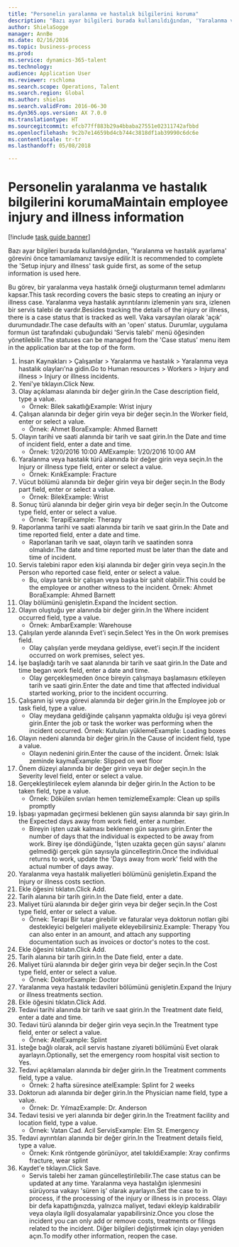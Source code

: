 ```yaml
--- 
title: "Personelin yaralanma ve hastalık bilgilerini koruma"
description: "Bazı ayar bilgileri burada kullanıldığından, 'Yaralanma ve hastalık ayarlama' görevini önce tamamlamanız tavsiye edilir."
author: ShielaSogge
manager: AnnBe
ms.date: 02/16/2016
ms.topic: business-process
ms.prod: 
ms.service: dynamics-365-talent
ms.technology: 
audience: Application User
ms.reviewer: rschloma
ms.search.scope: Operations, Talent
ms.search.region: Global
ms.author: shielas
ms.search.validFrom: 2016-06-30
ms.dyn365.ops.version: AX 7.0.0
ms.translationtype: HT
ms.sourcegitcommit: efcb77ff883b29a4bbaba27551e02311742afbbd
ms.openlocfilehash: 9c2b7e14659bd4cb744c3818df1ab39990c6dc6e
ms.contentlocale: tr-tr
ms.lasthandoff: 05/08/2018

---
```

# <a name="maintain-employee-injury-and-illness-information"></a><span data-ttu-id="b04f7-103">Personelin yaralanma ve hastalık bilgilerini koruma</span><span class="sxs-lookup"><span data-stu-id="b04f7-103">Maintain employee injury and illness information</span></span>

[!include [task guide banner](../../includes/task-guide-banner.md)]

<span data-ttu-id="b04f7-104">Bazı ayar bilgileri burada kullanıldığından, 'Yaralanma ve hastalık ayarlama' görevini önce tamamlamanız tavsiye edilir.</span><span class="sxs-lookup"><span data-stu-id="b04f7-104">It is recommended to complete the 'Setup injury and illness' task guide first, as some of the setup information is used here.</span></span> 



<span data-ttu-id="b04f7-105">Bu görev, bir yaralanma veya hastalık örneği oluşturmanın temel adımlarını kapsar.</span><span class="sxs-lookup"><span data-stu-id="b04f7-105">This task recording covers the basic steps to creating an injury or illness case.</span></span> <span data-ttu-id="b04f7-106">Yaralanma veya hastalık ayrıntılarını izlemenin yanı sıra, izlenen bir servis talebi de vardır.</span><span class="sxs-lookup"><span data-stu-id="b04f7-106">Besides tracking the details of the injury or illness, there is a case status that is tracked as well.</span></span>  <span data-ttu-id="b04f7-107">Vaka varsayılan olarak 'açık' durumundadır.</span><span class="sxs-lookup"><span data-stu-id="b04f7-107">The case defaults with an 'open' status.</span></span>  <span data-ttu-id="b04f7-108">Durumlar, uygulama formun üst tarafındaki çubuğundaki 'Servis talebi' menü öğesinden yönetilebilir.</span><span class="sxs-lookup"><span data-stu-id="b04f7-108">The statuses can be managed from the 'Case status' menu item in the application bar at the top of the form.</span></span>

1. <span data-ttu-id="b04f7-109">İnsan Kaynakları > Çalışanlar > Yaralanma ve hastalık > Yaralanma veya hastalık olayları'na gidin.</span><span class="sxs-lookup"><span data-stu-id="b04f7-109">Go to Human resources > Workers > Injury and illness > Injury or illness incidents.</span></span>
2. <span data-ttu-id="b04f7-110">Yeni'ye tıklayın.</span><span class="sxs-lookup"><span data-stu-id="b04f7-110">Click New.</span></span>
3. <span data-ttu-id="b04f7-111">Olay açıklaması alanında bir değer girin.</span><span class="sxs-lookup"><span data-stu-id="b04f7-111">In the Case description field, type a value.</span></span>
    * <span data-ttu-id="b04f7-112">Örnek: Bilek sakatlığı</span><span class="sxs-lookup"><span data-stu-id="b04f7-112">Example:  Wrist injury</span></span>  
4. <span data-ttu-id="b04f7-113">Çalışan alanında bir değer girin veya bir değer seçin.</span><span class="sxs-lookup"><span data-stu-id="b04f7-113">In the Worker field, enter or select a value.</span></span>
    * <span data-ttu-id="b04f7-114">Örnek: Ahmet Bora</span><span class="sxs-lookup"><span data-stu-id="b04f7-114">Example: Ahmed Barnett</span></span>  
5. <span data-ttu-id="b04f7-115">Olayın tarihi ve saati alanında bir tarih ve saat girin.</span><span class="sxs-lookup"><span data-stu-id="b04f7-115">In the Date and time of incident field, enter a date and time.</span></span>
    * <span data-ttu-id="b04f7-116">Örnek: 1/20/2016 10:00 AM</span><span class="sxs-lookup"><span data-stu-id="b04f7-116">Example:  1/20/2016 10:00 AM</span></span>  
6. <span data-ttu-id="b04f7-117">Yaralanma veya hastalık türü alanında bir değer girin veya seçin.</span><span class="sxs-lookup"><span data-stu-id="b04f7-117">In the Injury or illness type field, enter or select a value.</span></span>
    * <span data-ttu-id="b04f7-118">Örnek: Kırık</span><span class="sxs-lookup"><span data-stu-id="b04f7-118">Example:  Fracture</span></span>  
7. <span data-ttu-id="b04f7-119">Vücut bölümü alanında bir değer girin veya bir değer seçin.</span><span class="sxs-lookup"><span data-stu-id="b04f7-119">In the Body part field, enter or select a value.</span></span>
    * <span data-ttu-id="b04f7-120">Örnek: Bilek</span><span class="sxs-lookup"><span data-stu-id="b04f7-120">Example:  Wrist</span></span>  
8. <span data-ttu-id="b04f7-121">Sonuç türü alanında bir değer girin veya bir değer seçin.</span><span class="sxs-lookup"><span data-stu-id="b04f7-121">In the Outcome type field, enter or select a value.</span></span>
    * <span data-ttu-id="b04f7-122">Örnek: Terapi</span><span class="sxs-lookup"><span data-stu-id="b04f7-122">Example:  Therapy</span></span>  
9. <span data-ttu-id="b04f7-123">Raporlanma tarihi ve saati alanında bir tarih ve saat girin.</span><span class="sxs-lookup"><span data-stu-id="b04f7-123">In the Date and time reported field, enter a date and time.</span></span>
    * <span data-ttu-id="b04f7-124">Raporlanan tarih ve saat, olayın tarih ve saatinden sonra olmalıdır.</span><span class="sxs-lookup"><span data-stu-id="b04f7-124">The date and time reported must be later than the date and time of incident.</span></span>  
10. <span data-ttu-id="b04f7-125">Servis talebini rapor eden kişi alanında bir değer girin veya seçin.</span><span class="sxs-lookup"><span data-stu-id="b04f7-125">In the Person who reported case field, enter or select a value.</span></span>
    * <span data-ttu-id="b04f7-126">Bu, olaya tanık bir çalışan veya başka bir şahit olabilir.</span><span class="sxs-lookup"><span data-stu-id="b04f7-126">This could be the employee or another witness to the incident.</span></span>  <span data-ttu-id="b04f7-127">Örnek: Ahmet Bora</span><span class="sxs-lookup"><span data-stu-id="b04f7-127">Example: Ahmed Barnett</span></span>  
11. <span data-ttu-id="b04f7-128">Olay bölümünü genişletin.</span><span class="sxs-lookup"><span data-stu-id="b04f7-128">Expand the Incident section.</span></span>
12. <span data-ttu-id="b04f7-129">Olayın oluştuğu yer alanında bir değer girin.</span><span class="sxs-lookup"><span data-stu-id="b04f7-129">In the Where incident occurred field, type a value.</span></span>
    * <span data-ttu-id="b04f7-130">Örnek: Ambar</span><span class="sxs-lookup"><span data-stu-id="b04f7-130">Example:  Warehouse</span></span>  
13. <span data-ttu-id="b04f7-131">Çalışılan yerde alanında Evet'i seçin.</span><span class="sxs-lookup"><span data-stu-id="b04f7-131">Select Yes in the On work premises field.</span></span>
    * <span data-ttu-id="b04f7-132">Olay çalışılan yerde meydana geldiyse, evet'i seçin.</span><span class="sxs-lookup"><span data-stu-id="b04f7-132">If the incident occurred on work premises, select yes.</span></span>  
14. <span data-ttu-id="b04f7-133">İşe başladığı tarih ve saat alanında bir tarih ve saat girin.</span><span class="sxs-lookup"><span data-stu-id="b04f7-133">In the Date and time began work field, enter a date and time.</span></span>
    * <span data-ttu-id="b04f7-134">Olay gerçekleşmeden önce bireyin çalışmaya başlamasını etkileyen tarih ve saati girin.</span><span class="sxs-lookup"><span data-stu-id="b04f7-134">Enter the date and time that affected individual started working, prior to the incident occurring.</span></span>  
15. <span data-ttu-id="b04f7-135">Çalışanın işi veya görevi alanında bir değer girin.</span><span class="sxs-lookup"><span data-stu-id="b04f7-135">In the Employee job or task field, type a value.</span></span>
    * <span data-ttu-id="b04f7-136">Olay meydana geldiğinde çalışanın yapmakta olduğu işi veya görevi girin.</span><span class="sxs-lookup"><span data-stu-id="b04f7-136">Enter the job or task the worker was performing when the incident occurred.</span></span>  <span data-ttu-id="b04f7-137">Örnek: Kutuları yükleme</span><span class="sxs-lookup"><span data-stu-id="b04f7-137">Example:  Loading boxes</span></span>  
16. <span data-ttu-id="b04f7-138">Olayın nedeni alanında bir değer girin.</span><span class="sxs-lookup"><span data-stu-id="b04f7-138">In the Cause of incident field, type a value.</span></span>
    * <span data-ttu-id="b04f7-139">Olayın nedenini girin.</span><span class="sxs-lookup"><span data-stu-id="b04f7-139">Enter the cause of the incident.</span></span>  <span data-ttu-id="b04f7-140">Örnek: Islak zeminde kayma</span><span class="sxs-lookup"><span data-stu-id="b04f7-140">Example:  Slipped on wet floor</span></span>  
17. <span data-ttu-id="b04f7-141">Önem düzeyi alanında bir değer girin veya bir değer seçin.</span><span class="sxs-lookup"><span data-stu-id="b04f7-141">In the Severity level field, enter or select a value.</span></span>
18. <span data-ttu-id="b04f7-142">Gerçekleştirilecek eylem alanında bir değer girin.</span><span class="sxs-lookup"><span data-stu-id="b04f7-142">In the Action to be taken field, type a value.</span></span>
    * <span data-ttu-id="b04f7-143">Örnek: Dökülen sıvıları hemen temizleme</span><span class="sxs-lookup"><span data-stu-id="b04f7-143">Example:  Clean up spills promptly</span></span>  
19. <span data-ttu-id="b04f7-144">İşbaşı yapmadan geçirmesi beklenen gün sayısı alanında bir sayı girin.</span><span class="sxs-lookup"><span data-stu-id="b04f7-144">In the Expected days away from work field, enter a number.</span></span>
    * <span data-ttu-id="b04f7-145">Bireyin işten uzak kalması beklenen gün sayısını girin.</span><span class="sxs-lookup"><span data-stu-id="b04f7-145">Enter the number of days that the individual is expected to be away from work.</span></span>  <span data-ttu-id="b04f7-146">Birey işe döndüğünde, 'İşten uzakta geçen gün sayısı' alanını gelmediği gerçek gün sayısıyla güncelleştirin.</span><span class="sxs-lookup"><span data-stu-id="b04f7-146">Once the individual returns to work, update the 'Days away from work' field with the actual number of days away.</span></span>  
20. <span data-ttu-id="b04f7-147">Yaralanma veya hastalık maliyetleri bölümünü genişletin.</span><span class="sxs-lookup"><span data-stu-id="b04f7-147">Expand the Injury or illness costs section.</span></span>
21. <span data-ttu-id="b04f7-148">Ekle öğesini tıklatın.</span><span class="sxs-lookup"><span data-stu-id="b04f7-148">Click Add.</span></span>
22. <span data-ttu-id="b04f7-149">Tarih alanına bir tarih girin.</span><span class="sxs-lookup"><span data-stu-id="b04f7-149">In the Date field, enter a date.</span></span>
23. <span data-ttu-id="b04f7-150">Maliyet türü alanında bir değer girin veya bir değer seçin.</span><span class="sxs-lookup"><span data-stu-id="b04f7-150">In the Cost type field, enter or select a value.</span></span>
    * <span data-ttu-id="b04f7-151">Örnek:  Terapi    Bir tutar girebilir ve faturalar veya doktorun notları gibi destekleyici belgeleri maliyete ekleyebilirsiniz.</span><span class="sxs-lookup"><span data-stu-id="b04f7-151">Example:  Therapy    You can also enter in an amount, and attach any supporting documentation such as invoices or doctor's notes to the cost.</span></span>  
24. <span data-ttu-id="b04f7-152">Ekle öğesini tıklatın.</span><span class="sxs-lookup"><span data-stu-id="b04f7-152">Click Add.</span></span>
25. <span data-ttu-id="b04f7-153">Tarih alanına bir tarih girin.</span><span class="sxs-lookup"><span data-stu-id="b04f7-153">In the Date field, enter a date.</span></span>
26. <span data-ttu-id="b04f7-154">Maliyet türü alanında bir değer girin veya bir değer seçin.</span><span class="sxs-lookup"><span data-stu-id="b04f7-154">In the Cost type field, enter or select a value.</span></span>
    * <span data-ttu-id="b04f7-155">Örnek: Doktor</span><span class="sxs-lookup"><span data-stu-id="b04f7-155">Example: Doctor</span></span>  
27. <span data-ttu-id="b04f7-156">Yaralanma veya hastalık tedavileri bölümünü genişletin.</span><span class="sxs-lookup"><span data-stu-id="b04f7-156">Expand the Injury or illness treatments section.</span></span>
28. <span data-ttu-id="b04f7-157">Ekle öğesini tıklatın.</span><span class="sxs-lookup"><span data-stu-id="b04f7-157">Click Add.</span></span>
29. <span data-ttu-id="b04f7-158">Tedavi tarihi alanında bir tarih ve saat girin.</span><span class="sxs-lookup"><span data-stu-id="b04f7-158">In the Treatment date field, enter a date and time.</span></span>
30. <span data-ttu-id="b04f7-159">Tedavi türü alanında bir değer girin veya seçin.</span><span class="sxs-lookup"><span data-stu-id="b04f7-159">In the Treatment type field, enter or select a value.</span></span>
    * <span data-ttu-id="b04f7-160">Örnek: Atel</span><span class="sxs-lookup"><span data-stu-id="b04f7-160">Example:  Splint</span></span>  
31. <span data-ttu-id="b04f7-161">İsteğe bağlı olarak, acil servis hastane ziyareti bölümünü Evet olarak ayarlayın.</span><span class="sxs-lookup"><span data-stu-id="b04f7-161">Optionally, set the emergency room hospital visit section to Yes.</span></span>
32. <span data-ttu-id="b04f7-162">Tedavi açıklamaları alanında bir değer girin.</span><span class="sxs-lookup"><span data-stu-id="b04f7-162">In the Treatment comments field, type a value.</span></span>
    * <span data-ttu-id="b04f7-163">Örnek: 2 hafta süresince atel</span><span class="sxs-lookup"><span data-stu-id="b04f7-163">Example:  Splint for 2 weeks</span></span>  
33. <span data-ttu-id="b04f7-164">Doktorun adı alanında bir değer girin.</span><span class="sxs-lookup"><span data-stu-id="b04f7-164">In the Physician name field, type a value.</span></span>
    * <span data-ttu-id="b04f7-165">Örnek: Dr. Yılmaz</span><span class="sxs-lookup"><span data-stu-id="b04f7-165">Example:  Dr. Anderson</span></span>  
34. <span data-ttu-id="b04f7-166">Tedavi tesisi ve yeri alanında bir değer girin.</span><span class="sxs-lookup"><span data-stu-id="b04f7-166">In the Treatment facility and location field, type a value.</span></span>
    * <span data-ttu-id="b04f7-167">Örnek: Vatan Cad. Acil Servis</span><span class="sxs-lookup"><span data-stu-id="b04f7-167">Example:  Elm St. Emergency</span></span>  
35. <span data-ttu-id="b04f7-168">Tedavi ayrıntıları alanında bir değer girin.</span><span class="sxs-lookup"><span data-stu-id="b04f7-168">In the Treatment details field, type a value.</span></span>
    * <span data-ttu-id="b04f7-169">Örnek: Kırık röntgende görünüyor, atel takıldı</span><span class="sxs-lookup"><span data-stu-id="b04f7-169">Example:  Xray confirms fracture, wear splint</span></span>  
36. <span data-ttu-id="b04f7-170">Kaydet'e tıklayın.</span><span class="sxs-lookup"><span data-stu-id="b04f7-170">Click Save.</span></span>
    * <span data-ttu-id="b04f7-171">Servis talebi her zaman güncelleştirilebilir.</span><span class="sxs-lookup"><span data-stu-id="b04f7-171">The case status can be updated at any time.</span></span>  <span data-ttu-id="b04f7-172">Yaralanma veya hastalığın işlenmesini sürüyorsa vakayı 'süren iş' olarak ayarlayın.</span><span class="sxs-lookup"><span data-stu-id="b04f7-172">Set the case to in process, if the processing of the injury or illness is in process.</span></span>  <span data-ttu-id="b04f7-173">Olayı bir defa kapattığınızda, yalnızca maliyet, tedavi ekleyip kaldırabilir veya olayla ilgili dosyalamalar yapabilirsiniz.</span><span class="sxs-lookup"><span data-stu-id="b04f7-173">Once you close the incident you can only add or remove costs, treatments or filings related to the incident.</span></span>  <span data-ttu-id="b04f7-174">Diğer bilgileri değiştirmek için olayı yeniden açın.</span><span class="sxs-lookup"><span data-stu-id="b04f7-174">To modify other information, reopen the case.</span></span>  


